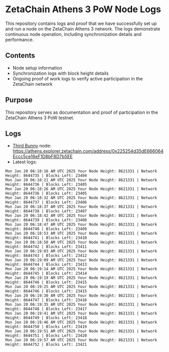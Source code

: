 # ZetaChain Athens 3 PoW Node Logs
This repository contains logs and proof that we have successfully set up and run a node on the ZetaChain Athens 3 network. The logs demonstrate continuous node operation, including synchronization details and performance.

## Contents
- Node setup information
- Synchronization logs with block height details
- Ongoing proof of work logs to verify active participation in the ZetaChain network

## Purpose
This repository serves as documentation and proof of participation in the ZetaChain Athens 3 PoW testnet.

## Logs

- [Third Bunny](https://thirdbunny.xyz/) node: https://athens.explorer.zetachain.com/address/0x225254d35dE666064Eccc5ce16eF1D8bF8D7b5EE
- Latest logs:
```
Mon Jan 20 06:18:16 AM UTC 2025 Your Node Height: 8621331 | Network Height: 8644735 | Blocks Left: 23404
Mon Jan 20 06:18:21 AM UTC 2025 Your Node Height: 8621331 | Network Height: 8644736 | Blocks Left: 23405
Mon Jan 20 06:18:26 AM UTC 2025 Your Node Height: 8621331 | Network Height: 8644736 | Blocks Left: 23405
Mon Jan 20 06:18:32 AM UTC 2025 Your Node Height: 8621331 | Network Height: 8644737 | Blocks Left: 23406
Mon Jan 20 06:18:37 AM UTC 2025 Your Node Height: 8621331 | Network Height: 8644738 | Blocks Left: 23407
Mon Jan 20 06:18:42 AM UTC 2025 Your Node Height: 8621331 | Network Height: 8644739 | Blocks Left: 23408
Mon Jan 20 06:18:47 AM UTC 2025 Your Node Height: 8621331 | Network Height: 8644740 | Blocks Left: 23409
Mon Jan 20 06:18:53 AM UTC 2025 Your Node Height: 8621331 | Network Height: 8644741 | Blocks Left: 23410
Mon Jan 20 06:18:58 AM UTC 2025 Your Node Height: 8621331 | Network Height: 8644742 | Blocks Left: 23411
Mon Jan 20 06:19:03 AM UTC 2025 Your Node Height: 8621331 | Network Height: 8644743 | Blocks Left: 23412
Mon Jan 20 06:19:09 AM UTC 2025 Your Node Height: 8621331 | Network Height: 8644744 | Blocks Left: 23413
Mon Jan 20 06:19:14 AM UTC 2025 Your Node Height: 8621331 | Network Height: 8644745 | Blocks Left: 23414
Mon Jan 20 06:19:19 AM UTC 2025 Your Node Height: 8621331 | Network Height: 8644746 | Blocks Left: 23415
Mon Jan 20 06:19:25 AM UTC 2025 Your Node Height: 8621331 | Network Height: 8644746 | Blocks Left: 23415
Mon Jan 20 06:19:30 AM UTC 2025 Your Node Height: 8621331 | Network Height: 8644747 | Blocks Left: 23416
Mon Jan 20 06:19:35 AM UTC 2025 Your Node Height: 8621331 | Network Height: 8644748 | Blocks Left: 23417
Mon Jan 20 06:19:41 AM UTC 2025 Your Node Height: 8621331 | Network Height: 8644749 | Blocks Left: 23418
Mon Jan 20 06:19:46 AM UTC 2025 Your Node Height: 8621331 | Network Height: 8644750 | Blocks Left: 23419
Mon Jan 20 06:19:51 AM UTC 2025 Your Node Height: 8621331 | Network Height: 8644751 | Blocks Left: 23420
Mon Jan 20 06:19:57 AM UTC 2025 Your Node Height: 8621331 | Network Height: 8644752 | Blocks Left: 23421
```
